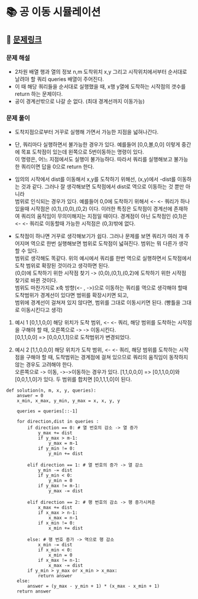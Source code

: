 
# 📚 공 이동 시뮬레이션

## 📌 [문제링크](https://school.programmers.co.kr/learn/courses/30/lessons/87391)

### 문제 해설

- 2차원 배열 행과 열의 정보 n,m 도착위치 x,y 그리고 시작위치에서부터 순서대로 날려야 할 쿼리 queries 배열이 주어진다.
- 이 때 해당 쿼리들을 순서대로 실행했을 때, x행 y열에 도착하는 시작점의 갯수를 return 하는 문제이다.
- 공이 경계선밖으로 나갈 순 없다. (최대 경계선까지 이동가능)

### 문제 풀이

- 도착지점으로부터 거꾸로 실행해 가면서 가능한 지점을 넓혀나간다.
- 단, 쿼리마다 실행하면서 불가능한 경우가 있다. 예를들어 \[0,0,볼,0,0\] 이렇게 중간에 목표 도착점이 있는데 왼쪽으로 5번이동하는 명령이 있다.  
이 명령은, 어느 지점에서도 실행이 불가능하다. 따라서 쿼리를 실행해보고 불가능한 쿼리이면 답을 0으로 return 한다.

- 임의의 시작에서 dist를 이동해서 x,y를 도착하기 위해선, (x,y)에서 -dist를 이동하는 것과 같다. 그러나 잘 생각해보면 도착점에서 dist로 역으로 이동하는 것 뿐만 아니라  
범위로 인식되는 경우가 있다. 예를들어 0,0에 도착하기 위해서 <- <- 쿼리가 하나 있을때 시작점은 (0,1),(0,0),(0,2) 이다. 이러한 특징은 도착점이 경계선에 존재하여 쿼리의 움직임이
무의미해지는 지점일 때이다. 경계점이 아닌 도착점인 (0,1)은 <- <- 쿼리로 이동할때 가능한 시적점은 (0,3)밖에 없다. 

- 도착점이 하나면 거꾸로 생각해보기가 쉽다. 그러나 문제를 보면 쿼리가 여러 개 주어지며 역으로 한번 실행해보면 범위로 도착점이 넓혀진다. 범위는 뭐 다른가 생각할 수 있다.  
범위로 생각해도 똑같다. 위의 예시에서 쿼리를 한번 역으로 실행하면서 도착점에서 도착 범위로 확장된 것이라고 생각하면 된다.  
(0,0)에 도착하기 위한 시작점 찾기 -> (0,0),(0,1),(0,2)에 도착하기 위한 시작점 찾기로 바뀐 것이다.  
범위도 마찬가지로 x축 방향(<- , ->)으로 이동하는 쿼리를 역으로 생각해야 할때 도착범위가 경계선이 있다면 범위를 확장시키면 되고,  
범위에 경계선이 걸쳐져 있지 않다면, 범위를 그대로 이동시키면 된다. (빵틀을 그대로 이동시킨다고 생각)

1. 예시 1 \[0,1,1,0,0\] 해당 위치가 도착 범위, <- <- 쿼리, 해당 범위를 도착하는 시작점을 구해야 할 때, 오른쪽으로 -> -> 이동시킨다.  
\[0,1,1,0,0\] => \[0,0,0,1,1\]으로 도착범위가 변경되었다.

2. 예시 2 \[1,1,0,0,0\] 해당 위치가 도착 범위, <- <- 쿼리, 해당 범위를 도착하는 시작점을 구해야 할 때, 도착범위는 경계점에 걸쳐 있으므로 쿼리의 움직임이 동작하지 않는 경우도 고려해야 한다.  
오른쪽으로 -> 이동, ->->이동하는 경우가 있다.
\[1,1,0,0,0\] => \[0,1,1,0,0\]와 \[0,0,1,1,0\]가 있다. 두 범위를 합치면 \[0,1,1,1,0\]이 된다.


```
def solution(n, m, x, y, queries):
    answer = 0
    x_min, x_max, y_min, y_max = x, x, y, y
    
    queries = queries[::-1]
    
    for direction,dist in queries :
        if direction == 0: # 열 번호의 감소 -> 열 증가
            y_max += dist
            if y_max > m-1:
                y_max = m-1
            if y_min != 0:
                y_min += dist
                
        elif direction == 1: # 열 번호의 증가 -> 열 감소
            y_min -= dist
            if y_min < 0:
                y_min = 0
            if y_max != m-1:
                y_max -= dist
                
        elif direction == 2: # 행 번호의 감소 -> 행 증가시켜준
            x_max += dist
            if x_max > n-1: 
                x_max = n-1
            if x_min != 0:
                x_min += dist
                
        else: # 행 번호 증가 -> 역으로 행 감소
            x_min -= dist
            if x_min < 0:
                x_min = 0
            if x_max != n-1:
                x_max -= dist
        if y_min > y_max or x_min > x_max:
            return answer
    else:
        answer = (y_max - y_min + 1) * (x_max - x_min + 1)
    return answer
```
